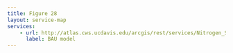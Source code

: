 ```yaml
---
title: Figure 28
layout: service-map
services: 
    - url: http://atlas.cws.ucdavis.edu/arcgis/rest/services/Nitrogen_Sources_and_Loading_to_Groundwater_TR2/Fig28_BAU_modeling_scenario/MapServer
      label: BAU model
---
```

 